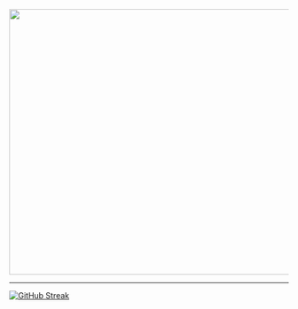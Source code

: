   <div id="header" align="center">

  <div align="center">
  <img src="https://i.pinimg.com/originals/33/e2/eb/33e2eb013d11edd6b0b3f6fc284e82e8.gif" width="800" height="480"/>
</div>
</div>


---


<a href="https://git.io/streak-stats"><img src="https://github-readme-streak-stats.herokuapp.com?user=maksimUlitin&theme=modern-lilac" alt="GitHub Streak" /></a>


